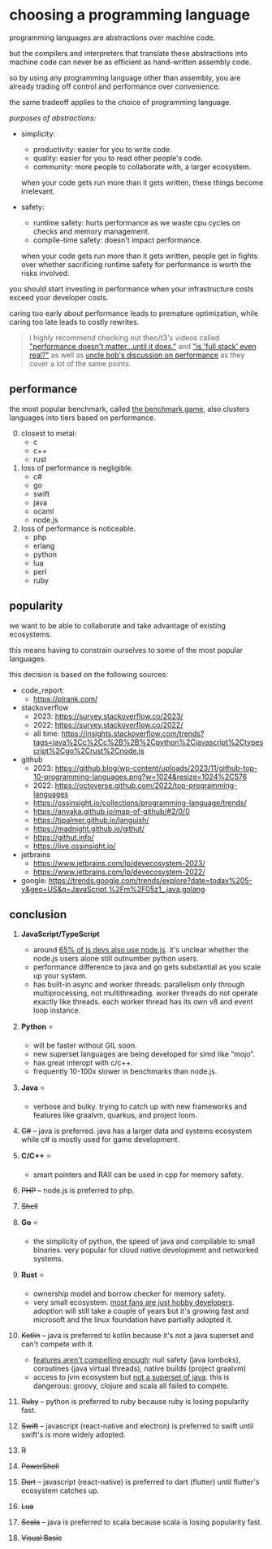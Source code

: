 # choosing a programming language

programming languages are abstractions over machine code.

but the compilers and interpreters that translate these abstractions into machine code can never be as efficient as hand-written assembly code.

so by using any programming language other than assembly, you are already trading off control and performance over convenience.

the same tradeoff applies to the choice of programming language.

_purposes of abstractions:_

- simplicity:

     - productivity: easier for you to write code.
     - quality: easier for you to read other people's code.
     - community: more people to collaborate with, a larger ecosystem.

     when your code gets run more than it gets written, these things become irrelevant.

- safety:

     - runtime safety: hurts performance as we waste cpu cycles on checks and memory management.
     - compile-time safety: doesn't impact performance.

     when your code gets run more than it gets written, people get in fights over whether sacrificing runtime safety for performance is worth the risks involved.

you should start investing in performance when your infrastructure costs exceed your developer costs.

caring too early about performance leads to premature optimization, while caring too late leads to costly rewrites.

> i highly recommend checking out theo/t3's videos called ["performance doesn't matter...until it does."](https://www.youtube.com/watch?v=2Z4fZtSKlcE) and ["is 'full stack' even real?"](https://youtu.be/rAjd8z-Fx5A) as well as [uncle bob's discussion on performance](https://github.com/unclebob/cmuratori-discussion/blob/main/cleancodeqa.md) as they cover a lot of the same points.

## performance

the most popular benchmark, called [the benchmark game](https://benchmarksgame-team.pages.debian.net/benchmarksgame/box-plot-summary-charts.html), also clusters languages into tiers based on performance.

0. closest to metal:
      - c
      - c++
      - rust
1. loss of performance is negligible.
      - c#
      - go
      - swift
      - java
      - ocaml
      - node.js
2. loss of performance is noticeable.
      - php
      - erlang
      - python
      - lua
      - perl
      - ruby

## popularity

we want to be able to collaborate and take advantage of existing ecosystems.

this means having to constrain ourselves to some of the most popular languages.

this decision is based on the following sources:

- code_report:
     - https://plrank.com/
- stackoverflow
     - 2023: https://survey.stackoverflow.co/2023/
     - 2022: https://survey.stackoverflow.co/2022/
     - all time: https://insights.stackoverflow.com/trends?tags=java%2Cc%2Cc%2B%2B%2Cpython%2Cjavascript%2Ctypescript%2Cgo%2Crust%2Cnode.js
- github
     - 2023: https://github.blog/wp-content/uploads/2023/11/github-top-10-programming-languages.png?w=1024&resize=1024%2C576
     - 2022: https://octoverse.github.com/2022/top-programming-languages
     - https://ossinsight.io/collections/programming-language/trends/
     - https://anvaka.github.io/map-of-github/#2/0/0
     - https://tjpalmer.github.io/languish/
     - https://madnight.github.io/githut/
     - https://githut.info/
     - https://live.ossinsight.io/
- jetbrains
     - https://www.jetbrains.com/lp/devecosystem-2023/
     - https://www.jetbrains.com/lp/devecosystem-2022/
- google: https://trends.google.com/trends/explore?date=today%205-y&geo=US&q=JavaScript,%2Fm%2F05z1_,java,golang

## conclusion

1. **JavaScript/TypeScript**

      - around [65% of js devs also use node.js](https://2022.stateofjs.com/en-US/usage/#what_do_you_use_js_for). it's unclear whether the node.js users alone still outnumber python users.
      - performance difference to java and go gets substantial as you scale up your system.
      - has built-in async and worker threads: parallelism only through multiprocessing, not multithreading. worker threads do not operate exactly like threads. each worker thread has its own v8 and event loop instance.

2. **Python** ⭐

      - will be faster without GIL soon.
      - new superset languages are being developed for simd like “mojo”.
      - has great interopt with c/c++.
      - frequently 10-100x slower in benchmarks than node.js.

3. **Java** ⭐

      - verbose and bulky. trying to catch up with new frameworks and features like graalvm, quarkus, and project loom.

4. ~~C#~~ – java is preferred. java has a larger data and systems ecosystem while c# is mostly used for game development.

5. **C/C++** ⭐

      - smart pointers and RAII can be used in cpp for memory safety.

6. ~~PHP~~ – node.js is preferred to php.
7. ~~Shell~~

8. **Go** ⭐

      - the simplicity of python, the speed of java and compilable to small binaries. very popular for cloud native development and networked systems.

9. **Rust** ⭐

      - ownership model and borrow checker for memory safety.
      - very small ecosystem. [most fans are just hobby developers](https://blog.jetbrains.com/rust/2023/01/18/rust-deveco-2022-discover-recent-trends/#work-or-hobby?). adoption will still take a couple of years but it's growing fast and microsoft and the linux foundation have partially adopted it.

10. ~~Kotlin~~ – java is preferred to kotlin because it's not a java superset and can't compete with it.
       - [features aren't compelling enough](https://kotlinlang.org/docs/comparison-to-java.html): null safety (java lomboks), coroutines (java virtual threads), native builds (project graalvm)
       - access to jvm ecosystem but [not a superset of java](https://www.reddit.com/r/java/comments/ndwz92/can_i_get_some_reasons_to_use_java_instead_of). this is dangerous: groovy, clojure and scala all failed to compete.
11. ~~Ruby~~ – python is preferred to ruby because ruby is losing popularity fast.
12. ~~Swift~~ – javascript (react-native and electron) is preferred to swift until swift's is more widely adopted.
13. ~~R~~
14. ~~PowerShell~~
15. ~~Dart~~ – javascript (react-native) is preferred to dart (flutter) until flutter's ecosystem catches up.
16. ~~Lua~~
17. ~~Scala~~ – java is preferred to scala because scala is losing popularity fast.
18. ~~Visual Basic~~
